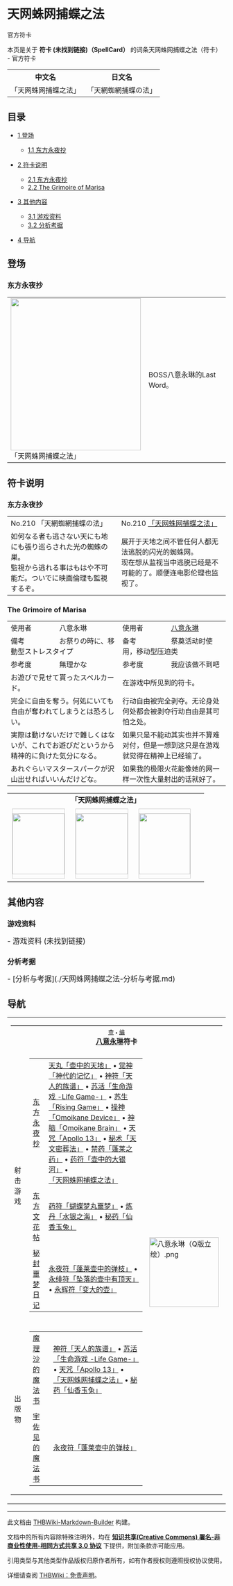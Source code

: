 # 天网蛛网捕蝶之法

<!-- source html: G:\repos\THBWiki-Markdown-Builder\THBWikiMarkdown\Temp\main\2\25\ns0%3A%E5%A4%A9%E7%BD%91%E8%9B%9B%E7%BD%91%E6%8D%95%E8%9D%B6%E4%B9%8B%E6%B3%95.html -->

官方符卡

本页是关于 **符卡 (未找到链接)（SpellCard）** 的词条天网蛛网捕蝶之法（符卡） - 官方符卡

<table>

<tbody><tr>
<th>中文名</th>
<th>日文名
</th></tr>
<tr>
<td>「天网蛛网捕蝶之法」</td>
<td>「天網蜘網捕蝶の法」
</td></tr></tbody></table>


  
  

  

## 目录

- [1 登场](#登场)

  - [1.1 东方永夜抄](#东方永夜抄)



- [2 符卡说明](#符卡说明)

  - [2.1 东方永夜抄](#东方永夜抄_2)
  - [2.2 The Grimoire of Marisa](#The_Grimoire_of_Marisa)



- [3 其他内容](#其他内容)

  - [3.1 游戏资料](#游戏资料)
  - [3.2 分析考据](#分析考据)



- [4 导航](#导航)




## 登场
### 东方永夜抄

<table>

<tbody><tr>
<td><div class="thumb tleft"><div class="thumbinner" style="width:302px;"><a href="./文件-「天网蛛网捕蝶之法」（永夜抄）.jpg.md" class="image"><img alt="" src="https://upload.thwiki.cc/thumb/a/a7/%E3%80%8C%E5%A4%A9%E7%BD%91%E8%9B%9B%E7%BD%91%E6%8D%95%E8%9D%B6%E4%B9%8B%E6%B3%95%E3%80%8D%EF%BC%88%E6%B0%B8%E5%A4%9C%E6%8A%84%EF%BC%89.jpg/300px-%E3%80%8C%E5%A4%A9%E7%BD%91%E8%9B%9B%E7%BD%91%E6%8D%95%E8%9D%B6%E4%B9%8B%E6%B3%95%E3%80%8D%EF%BC%88%E6%B0%B8%E5%A4%9C%E6%8A%84%EF%BC%89.jpg" decoding="async" loading="lazy" width="300" height="350" class="thumbimage" srcset="https://upload.thwiki.cc/a/a7/%E3%80%8C%E5%A4%A9%E7%BD%91%E8%9B%9B%E7%BD%91%E6%8D%95%E8%9D%B6%E4%B9%8B%E6%B3%95%E3%80%8D%EF%BC%88%E6%B0%B8%E5%A4%9C%E6%8A%84%EF%BC%89.jpg 1.5x" data-file-width="384" data-file-height="448"></a>  <div class="thumbcaption"><div class="magnify"><a href="./文件-「天网蛛网捕蝶之法」（永夜抄）.jpg.md" class="internal" title="放大"></a></div>「天网蛛网捕蝶之法」</div></div></div>
</td>
<td>
<p>BOSS八意永琳的Last Word。
</p>
</td></tr></tbody></table>



## 符卡说明
### 东方永夜抄

<table><tbody><tr class="tt-content-header" id="Last_Word-9" data-pos="&#91;&quot;Last Word&quot;,9&#93;"><td class="tt-jah" lang="ja"><div class="poem">No.210 「天網蜘網捕蝶の法」</div></td><td class="tt-zhh" lang="zh"><div class="poem">No.210 <a href="/%E3%80%8C%E5%A4%A9%E7%BD%91%E8%9B%9B%E7%BD%91%E6%8D%95%E8%9D%B6%E4%B9%8B%E6%B3%95%E3%80%8D" class="mw-redirect" title="「天网蛛网捕蝶之法」">「天网蛛网捕蝶之法」</a></div></td></tr><tr class="tt-content" id="Last_Word-10" data-pos="&#91;&quot;Last Word&quot;,10&#93;"><td class="tt-ja" lang="ja"><div class="poem">如何なる者も逃さない天にも地にも張り巡らされた光の蜘蛛の巣。<br>監視から逃れる事はもはや不可能だ。ついでに映画倫理も監視するぞ。</div></td><td class="tt-zh" lang="zh"><div class="poem">展开于天地之间不管任何人都无法逃脱的闪光的蜘蛛网。<br>现在想从监视当中逃脱已经是不可能的了。顺便连电影伦理也监视了。<br></div></td></tr></tbody></table>


### The Grimoire of Marisa

<table><tbody><tr class="tt-content" id="=-28" data-pos="&#91;&quot;=&quot;,28&#93;"><td class="tt-ja" lang="ja"><div class="poem">使用者　　　　八意永琳</div></td><td class="tt-zh" lang="zh"><div class="poem">使用者　　　　<a href="./八意永琳.md" title="八意永琳">八意永琳</a><br></div></td></tr><tr class="tt-content" id="=-29" data-pos="&#91;&quot;=&quot;,29&#93;"><td class="tt-ja" lang="ja"><div class="poem">備考　　　　　お祭りの時に、移動型ストレスタイプ</div></td><td class="tt-zh" lang="zh"><div class="poem">备考　　　　　祭奠活动时使用，移动型压迫类<br></div></td></tr><tr class="tt-content" id="=-30" data-pos="&#91;&quot;=&quot;,30&#93;"><td class="tt-ja" lang="ja"><div class="poem">参考度　　　　無理かな</div></td><td class="tt-zh" lang="zh"><div class="poem">参考度　　　　我应该做不到吧<br></div></td></tr><tr class="tt-content" id="=-31" data-pos="&#91;&quot;=&quot;,31&#93;"><td class="tt-ja" lang="ja"><div class="poem">お遊びで見せて貰ったスペルカード。</div></td><td class="tt-zh" lang="zh"><div class="poem">在游戏中所见到的符卡。<br></div></td></tr><tr class="tt-content" id="=-32" data-pos="&#91;&quot;=&quot;,32&#93;"><td class="tt-ja" lang="ja"><div class="poem">完全に自由を奪う。何処にいても自由が奪われてしまうとは恐ろしい。</div></td><td class="tt-zh" lang="zh"><div class="poem">行动自由被完全剥夺。无论身处何处都会被剥夺行动自由是其可怕之处。<br></div></td></tr><tr class="tt-content" id="=-33" data-pos="&#91;&quot;=&quot;,33&#93;"><td class="tt-ja" lang="ja"><div class="poem">実際は動けないだけで難しくはないが、これでお遊びだというから精神的に負けた気分になる。</div></td><td class="tt-zh" lang="zh"><div class="poem">如果只是不能动其实也并不算难对付，但是一想到这只是在游戏就觉得在精神上已经输了。<br></div></td></tr><tr class="tt-content" id="=-34" data-pos="&#91;&quot;=&quot;,34&#93;"><td class="tt-ja" lang="ja"><div class="poem">あれぐらいマスタースパークが沢山出せればいいんだけどな。</div></td><td class="tt-zh" lang="zh"><div class="poem">如果我的极限火花能像她的网一样一次性大量射出的话就好了。<br></div></td></tr></tbody></table>


  
  

  


<table>
<tbody><tr><td colspan="10" style="text-align:center; font-weight:bold;">「天网蛛网捕蝶之法」</td></tr><tr><td style="text-align:center;"><table class="bg-color-neutral-10" style="width:140px; float:left; border-collapse:collapse; margin:3px;"><tbody><tr><td style="height:160px; border:1px solid #CCCCCC; padding:0px;"><div class="center"><div class="floatnone"><a href="./文件-GoM插图（永琳-4-1）.jpg.md" class="image"><img alt="" src="https://upload.thwiki.cc/thumb/b/b5/GoM%E6%8F%92%E5%9B%BE%EF%BC%88%E6%B0%B8%E7%90%B3-4-1%EF%BC%89.jpg/120px-GoM%E6%8F%92%E5%9B%BE%EF%BC%88%E6%B0%B8%E7%90%B3-4-1%EF%BC%89.jpg" decoding="async" loading="lazy" width="120" height="140" class="thumbborder" srcset="https://upload.thwiki.cc/thumb/b/b5/GoM%E6%8F%92%E5%9B%BE%EF%BC%88%E6%B0%B8%E7%90%B3-4-1%EF%BC%89.jpg/180px-GoM%E6%8F%92%E5%9B%BE%EF%BC%88%E6%B0%B8%E7%90%B3-4-1%EF%BC%89.jpg 1.5x, https://upload.thwiki.cc/thumb/b/b5/GoM%E6%8F%92%E5%9B%BE%EF%BC%88%E6%B0%B8%E7%90%B3-4-1%EF%BC%89.jpg/240px-GoM%E6%8F%92%E5%9B%BE%EF%BC%88%E6%B0%B8%E7%90%B3-4-1%EF%BC%89.jpg 2x" data-file-width="279" data-file-height="326"></a></div></div></td></tr></tbody></table><table class="bg-color-neutral-10" style="width:140px; float:left; border-collapse:collapse; margin:3px;"><tbody><tr><td style="height:160px; border:1px solid #CCCCCC; padding:0px;"><div class="center"><div class="floatnone"><a href="./文件-GoM插图（永琳-4-2）.jpg.md" class="image"><img alt="" src="https://upload.thwiki.cc/thumb/6/68/GoM%E6%8F%92%E5%9B%BE%EF%BC%88%E6%B0%B8%E7%90%B3-4-2%EF%BC%89.jpg/120px-GoM%E6%8F%92%E5%9B%BE%EF%BC%88%E6%B0%B8%E7%90%B3-4-2%EF%BC%89.jpg" decoding="async" loading="lazy" width="120" height="140" class="thumbborder" srcset="https://upload.thwiki.cc/thumb/6/68/GoM%E6%8F%92%E5%9B%BE%EF%BC%88%E6%B0%B8%E7%90%B3-4-2%EF%BC%89.jpg/180px-GoM%E6%8F%92%E5%9B%BE%EF%BC%88%E6%B0%B8%E7%90%B3-4-2%EF%BC%89.jpg 1.5x, https://upload.thwiki.cc/thumb/6/68/GoM%E6%8F%92%E5%9B%BE%EF%BC%88%E6%B0%B8%E7%90%B3-4-2%EF%BC%89.jpg/239px-GoM%E6%8F%92%E5%9B%BE%EF%BC%88%E6%B0%B8%E7%90%B3-4-2%EF%BC%89.jpg 2x" data-file-width="632" data-file-height="739"></a></div></div></td></tr></tbody></table><table class="bg-color-neutral-10" style="width:140px; float:left; border-collapse:collapse; margin:3px;"><tbody><tr><td style="height:160px; border:1px solid #CCCCCC; padding:0px;"><div class="center"><div class="floatnone"><a href="./文件-GoM插图（永琳-4-3）.jpg.md" class="image"><img alt="" src="https://upload.thwiki.cc/thumb/1/14/GoM%E6%8F%92%E5%9B%BE%EF%BC%88%E6%B0%B8%E7%90%B3-4-3%EF%BC%89.jpg/118px-GoM%E6%8F%92%E5%9B%BE%EF%BC%88%E6%B0%B8%E7%90%B3-4-3%EF%BC%89.jpg" decoding="async" loading="lazy" width="118" height="140" class="thumbborder" srcset="https://upload.thwiki.cc/thumb/1/14/GoM%E6%8F%92%E5%9B%BE%EF%BC%88%E6%B0%B8%E7%90%B3-4-3%EF%BC%89.jpg/178px-GoM%E6%8F%92%E5%9B%BE%EF%BC%88%E6%B0%B8%E7%90%B3-4-3%EF%BC%89.jpg 1.5x, https://upload.thwiki.cc/thumb/1/14/GoM%E6%8F%92%E5%9B%BE%EF%BC%88%E6%B0%B8%E7%90%B3-4-3%EF%BC%89.jpg/237px-GoM%E6%8F%92%E5%9B%BE%EF%BC%88%E6%B0%B8%E7%90%B3-4-3%EF%BC%89.jpg 2x" data-file-width="419" data-file-height="495"></a></div></div></td></tr></tbody></table></td></tr></tbody></table>



## 其他内容
### 游戏资料
  
<big>
</big>  
<big>- 游戏资料 (未找到链接)
</big><big></big>  
<big></big>
  

### 分析考据
  
<big>
</big>  
<big>- [分析与考据](./天网蛛网捕蝶之法-分析与考据.md)
</big><big></big>  
<big></big>
  

## 导航

<table><tbody><tr><td><table cellspacing="0" class="nowraplinks mw-collapsible mw-collapsed" style="width:100%;;;"><tbody><tr><th style=";" colspan="3" class="navbox-title"><div class="navbar"><div class="noprint plainlinksneverexpand" style="background-color:transparent; padding:0; font-weight:normal; font-size:80%; white-space:nowrap;"><a href="./模板-八意永琳符卡导航.md" title="模板:八意永琳符卡导航"><span style=";;border:none;" title="查看这个模板">查</span></a>&#160;<span style="font-size:80%;">•</span>&#160;<a href="/index.php?title=%E6%A8%A1%E6%9D%BF:%E5%85%AB%E6%84%8F%E6%B0%B8%E7%90%B3%E7%AC%A6%E5%8D%A1%E5%AF%BC%E8%88%AA&amp;action=edit"><span style=";;border:none;" title="您可以编辑这个模板。请在储存变更之前先预览">编</span></a></div></div><span><a href="./八意永琳.md" title="八意永琳">八意永琳</a>符卡</span></th></tr><tr><td></td></tr><tr><td class="navbox-group" style=";;">射击游戏</td><td style=";;" class="navbox-list navbox-odd"><div></div><table cellspacing="0" class="nowraplinks navbox-subgroup" style="width:100%;;;;"><tbody><tr><td class="navbox-group" style=";;"><div><a href="./东方永夜抄.md" title="东方永夜抄">东方永夜抄</a></div></td><td style=";;" class="navbox-list navbox-odd"><div><a href="/%E5%A4%A9%E4%B8%B8%E3%80%8C%E5%A3%B6%E4%B8%AD%E7%9A%84%E5%A4%A9%E5%9C%B0%E3%80%8D" class="mw-redirect" title="天丸「壶中的天地」">天丸「壶中的天地」</a> &#8226; <a href="/%E8%A7%89%E7%A5%9E%E3%80%8C%E7%A5%9E%E4%BB%A3%E7%9A%84%E8%AE%B0%E5%BF%86%E3%80%8D" class="mw-redirect" title="觉神「神代的记忆」">觉神「神代的记忆」</a> &#8226; <a href="/%E7%A5%9E%E7%AC%A6%E3%80%8C%E5%A4%A9%E4%BA%BA%E7%9A%84%E6%97%8F%E8%B0%B1%E3%80%8D" class="mw-redirect" title="神符「天人的族谱」">神符「天人的族谱」</a> &#8226; <a href="/%E8%8B%8F%E6%B4%BB%E3%80%8C%E7%94%9F%E5%91%BD%E6%B8%B8%E6%88%8F_-Life_Game-%E3%80%8D" class="mw-redirect" title="苏活「生命游戏 -Life Game-」">苏活「生命游戏 -Life Game-」</a> &#8226; <a href="/%E8%8B%8F%E7%94%9F%E3%80%8CRising_Game%E3%80%8D" class="mw-redirect" title="苏生「Rising Game」">苏生「Rising Game」</a> &#8226; <a href="/%E6%93%8D%E7%A5%9E%E3%80%8COmoikane_Device%E3%80%8D" class="mw-redirect" title="操神「Omoikane Device」">操神「Omoikane Device」</a> &#8226; <a href="/%E7%A5%9E%E8%84%91%E3%80%8COmoikane_Brain%E3%80%8D" class="mw-redirect" title="神脑「Omoikane Brain」">神脑「Omoikane Brain」</a> &#8226; <a href="/%E5%A4%A9%E5%92%92%E3%80%8CApollo_13%E3%80%8D" class="mw-redirect" title="天咒「Apollo 13」">天咒「Apollo 13」</a> &#8226; <a href="/%E7%A7%98%E6%9C%AF%E3%80%8C%E5%A4%A9%E6%96%87%E5%AF%86%E8%91%AC%E6%B3%95%E3%80%8D" class="mw-redirect" title="秘术「天文密葬法」">秘术「天文密葬法」</a> &#8226; <a href="/%E7%A6%81%E8%8D%AF%E3%80%8C%E8%93%AC%E8%8E%B1%E4%B9%8B%E8%8D%AF%E3%80%8D" class="mw-redirect" title="禁药「蓬莱之药」">禁药「蓬莱之药」</a> &#8226; <a href="/%E8%8D%AF%E7%AC%A6%E3%80%8C%E5%A3%B6%E4%B8%AD%E7%9A%84%E5%A4%A7%E9%93%B6%E6%B2%B3%E3%80%8D" class="mw-redirect" title="药符「壶中的大银河」">药符「壶中的大银河」</a> &#8226; <a href="/%E3%80%8C%E5%A4%A9%E7%BD%91%E8%9B%9B%E7%BD%91%E6%8D%95%E8%9D%B6%E4%B9%8B%E6%B3%95%E3%80%8D" class="mw-redirect" title="「天网蛛网捕蝶之法」">「天网蛛网捕蝶之法」</a></div></td></tr><tr><td></td></tr><tr><td class="navbox-group" style=";;"><div><a href="./东方文花帖.md" title="东方文花帖">东方文花帖</a></div></td><td style=";;" class="navbox-list navbox-even"><div><a href="/%E8%8D%AF%E7%AC%A6%E3%80%8C%E8%9D%B4%E8%9D%B6%E6%A2%A6%E4%B8%B8%E5%99%A9%E6%A2%A6%E3%80%8D" class="mw-redirect" title="药符「蝴蝶梦丸噩梦」">药符「蝴蝶梦丸噩梦」</a> &#8226; <a href="/%E7%82%BC%E4%B8%B9%E3%80%8C%E6%B0%B4%E9%93%B6%E4%B9%8B%E6%B5%B7%E3%80%8D" class="mw-redirect" title="炼丹「水银之海」">炼丹「水银之海」</a> &#8226; <a href="/%E7%A7%98%E8%8D%AF%E3%80%8C%E4%BB%99%E9%A6%99%E7%8E%89%E5%85%94%E3%80%8D" class="mw-redirect" title="秘药「仙香玉兔」">秘药「仙香玉兔」</a></div></td></tr><tr><td></td></tr><tr><td class="navbox-group" style=";;"><div><a href="./秘封噩梦日记.md" title="秘封噩梦日记">秘封噩梦日记</a></div></td><td style=";;" class="navbox-list navbox-odd"><div><a href="/%E6%B0%B8%E5%A4%9C%E7%AC%A6%E3%80%8C%E8%93%AC%E8%8E%B1%E5%A3%B6%E4%B8%AD%E7%9A%84%E5%BC%B9%E6%9E%9D%E3%80%8D" class="mw-redirect" title="永夜符「蓬莱壶中的弹枝」">永夜符「蓬莱壶中的弹枝」</a> &#8226; <a href="/%E6%B0%B8%E7%BB%AF%E7%AC%A6%E3%80%8C%E5%9D%A0%E8%90%BD%E7%9A%84%E5%A3%B6%E4%B8%AD%E6%9C%89%E9%A1%B6%E5%A4%A9%E3%80%8D" class="mw-redirect" title="永绯符「坠落的壶中有顶天」">永绯符「坠落的壶中有顶天」</a> &#8226; <a href="/%E6%B0%B8%E8%BE%89%E7%AC%A6%E3%80%8C%E5%8F%98%E5%A4%A7%E7%9A%84%E5%A3%B6%E3%80%8D" class="mw-redirect" title="永辉符「变大的壶」">永辉符「变大的壶」</a></div></td></tr></tbody></table><div></div></td><td class="navbox-image" style="" rowspan="3"><a href="./文件-八意永琳（Q版立绘）.png.md" class="image"><img alt="八意永琳（Q版立绘）.png" src="https://upload.thwiki.cc/thumb/b/bc/%E5%85%AB%E6%84%8F%E6%B0%B8%E7%90%B3%EF%BC%88Q%E7%89%88%E7%AB%8B%E7%BB%98%EF%BC%89.png/160px-%E5%85%AB%E6%84%8F%E6%B0%B8%E7%90%B3%EF%BC%88Q%E7%89%88%E7%AB%8B%E7%BB%98%EF%BC%89.png" decoding="async" loading="lazy" width="160" height="160" srcset="https://upload.thwiki.cc/thumb/b/bc/%E5%85%AB%E6%84%8F%E6%B0%B8%E7%90%B3%EF%BC%88Q%E7%89%88%E7%AB%8B%E7%BB%98%EF%BC%89.png/240px-%E5%85%AB%E6%84%8F%E6%B0%B8%E7%90%B3%EF%BC%88Q%E7%89%88%E7%AB%8B%E7%BB%98%EF%BC%89.png 1.5x, https://upload.thwiki.cc/thumb/b/bc/%E5%85%AB%E6%84%8F%E6%B0%B8%E7%90%B3%EF%BC%88Q%E7%89%88%E7%AB%8B%E7%BB%98%EF%BC%89.png/320px-%E5%85%AB%E6%84%8F%E6%B0%B8%E7%90%B3%EF%BC%88Q%E7%89%88%E7%AB%8B%E7%BB%98%EF%BC%89.png 2x" data-file-width="500" data-file-height="500"></a></td></tr><tr><td></td></tr><tr><td class="navbox-group" style=";;">出版物</td><td style=";;" class="navbox-list navbox-even"><div></div><table cellspacing="0" class="nowraplinks navbox-subgroup" style="width:100%;;;;"><tbody><tr><td class="navbox-group" style=";;"><div><a href="/%E9%AD%94%E7%90%86%E6%B2%99%E7%9A%84%E9%AD%94%E6%B3%95%E4%B9%A6" class="mw-redirect" title="魔理沙的魔法书">魔理沙的魔法书</a></div></td><td style=";;" class="navbox-list navbox-odd"><div><a href="/%E7%A5%9E%E7%AC%A6%E3%80%8C%E5%A4%A9%E4%BA%BA%E7%9A%84%E6%97%8F%E8%B0%B1%E3%80%8D" class="mw-redirect" title="神符「天人的族谱」">神符「天人的族谱」</a> &#8226; <a href="/%E8%8B%8F%E6%B4%BB%E3%80%8C%E7%94%9F%E5%91%BD%E6%B8%B8%E6%88%8F_-Life_Game-%E3%80%8D" class="mw-redirect" title="苏活「生命游戏 -Life Game-」">苏活「生命游戏 -Life Game-」</a> &#8226; <a href="/%E5%A4%A9%E5%92%92%E3%80%8CApollo_13%E3%80%8D" class="mw-redirect" title="天咒「Apollo 13」">天咒「Apollo 13」</a> &#8226; <a href="/%E3%80%8C%E5%A4%A9%E7%BD%91%E8%9B%9B%E7%BD%91%E6%8D%95%E8%9D%B6%E4%B9%8B%E6%B3%95%E3%80%8D" class="mw-redirect" title="「天网蛛网捕蝶之法」">「天网蛛网捕蝶之法」</a> &#8226; <a href="/%E7%A7%98%E8%8D%AF%E3%80%8C%E4%BB%99%E9%A6%99%E7%8E%89%E5%85%94%E3%80%8D" class="mw-redirect" title="秘药「仙香玉兔」">秘药「仙香玉兔」</a></div></td></tr><tr><td></td></tr><tr><td class="navbox-group" style=";;"><div><a href="/%E5%AE%87%E4%BD%90%E8%A7%81%E7%9A%84%E9%AD%94%E6%B3%95%E4%B9%A6" class="mw-redirect" title="宇佐见的魔法书">宇佐见的魔法书</a></div></td><td style=";;" class="navbox-list navbox-even"><div><a href="/%E6%B0%B8%E5%A4%9C%E7%AC%A6%E3%80%8C%E8%93%AC%E8%8E%B1%E5%A3%B6%E4%B8%AD%E7%9A%84%E5%BC%B9%E6%9E%9D%E3%80%8D" class="mw-redirect" title="永夜符「蓬莱壶中的弹枝」">永夜符「蓬莱壶中的弹枝」</a></div></td></tr></tbody></table><div></div></td></tr></tbody></table></td></tr></tbody></table>






---

此文档由 [THBWiki-Markdown-Builder](https://github.com/Delsin-Yu/THBWiki-Markdown-Builder) 构建。

文档中的所有内容除特殊注明外，均在 [**知识共享(Creative Commons) 署名-非商业性使用-相同方式共享 3.0 协议**](https://creativecommons.org/licenses/by-sa/3.0/deed.zh-hans) 下提供，附加条款亦可能应用。

引用类型与其他类型作品版权归原作者所有，如有作者授权则遵照授权协议使用。

详细请查阅 [THBWiki：免责声明](https://thbwiki.cc/THBWiki:%E5%85%8D%E8%B4%A3%E5%A3%B0%E6%98%8E)。

